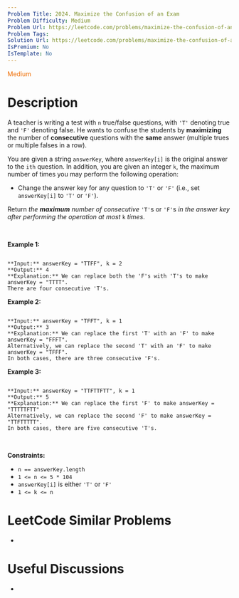 ```yaml
---
Problem Title: 2024. Maximize the Confusion of an Exam
Problem Difficulty: Medium
Problem Url: https://leetcode.com/problems/maximize-the-confusion-of-an-exam/
Problem Tags: 
Solution Url: https://leetcode.com/problems/maximize-the-confusion-of-an-exam/solution/
IsPremium: No
IsTemplate: No
---
```


<span style="color: rgb(239, 108, 0);">Medium</span>

# Description

A teacher is writing a test with `n` true/false questions, with `'T'` denoting true and `'F'` denoting false. He wants to confuse the students by **maximizing** the number of **consecutive** questions with the **same** answer (multiple trues or multiple falses in a row).


You are given a string `answerKey`, where `answerKey[i]` is the original answer to the `ith` question. In addition, you are given an integer `k`, the maximum number of times you may perform the following operation:


* Change the answer key for any question to `'T'` or `'F'` (i.e., set `answerKey[i]` to `'T'` or `'F'`).


Return *the **maximum** number of consecutive* `'T'`s or `'F'`s *in the answer key after performing the operation at most* `k` *times*.


 


**Example 1:**



```

**Input:** answerKey = "TTFF", k = 2
**Output:** 4
**Explanation:** We can replace both the 'F's with 'T's to make answerKey = "TTTT".
There are four consecutive 'T's.

```

**Example 2:**



```

**Input:** answerKey = "TFFT", k = 1
**Output:** 3
**Explanation:** We can replace the first 'T' with an 'F' to make answerKey = "FFFT".
Alternatively, we can replace the second 'T' with an 'F' to make answerKey = "TFFF".
In both cases, there are three consecutive 'F's.

```

**Example 3:**



```

**Input:** answerKey = "TTFTTFTT", k = 1
**Output:** 5
**Explanation:** We can replace the first 'F' to make answerKey = "TTTTTFTT"
Alternatively, we can replace the second 'F' to make answerKey = "TTFTTTTT". 
In both cases, there are five consecutive 'T's.

```

 


**Constraints:**


* `n == answerKey.length`
* `1 <= n <= 5 * 104`
* `answerKey[i]` is either `'T'` or `'F'`
* `1 <= k <= n`




# LeetCode Similar Problems

- []()

# Useful Discussions

- []()
